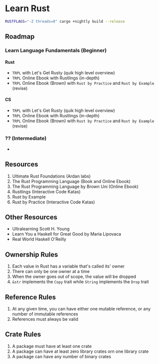 # Learn Rust

```sh
RUSTFLAGS="-Z threads=8" cargo +nightly build --release
```

## Roadmap

### Learn Language Fundamentals (Beginner)

#### Rust

- `TRPL` with Let's Get Rusty (quik high level overview)
- `TRPL` Online Ebook with Rustlings (in-depth)
- `TRPL` Online Ebook (Brown) with `Rust by Practice` and `Rust by Example` (revise)

#### CS

- `TRPL` with Let's Get Rusty (quik high level overview)
- `TRPL` Online Ebook with Rustlings (in-depth)
- `TRPL` Online Ebook (Brown) with `Rust by Practice` and `Rust by Example` (revise)

### ?? (Intermediate)

-

## Resources

1. Ultimate Rust Foundations (Ardan labs)
2. The Rust Programming Language (Book and Online Ebook)
3. The Rust Programming Language by Brown Uni (Online Ebook)
4. Rustlings (Interactive Code Katas)
5. Rust by Example
6. Rust by Practice (Interactive Code Katas)

## Other Resources

- Ultralearning Scott H. Young
- Learn You a Haskell for Great Good by Maria Lipovaca
- Real World Haskell O'Reilly

## Ownership Rules

1. Each value in Rust has a variable that's called its' owner
2. There can only be one owner at a time
3. When the owner goes out of scope, the value will be dropped
4. `&str` implements the `Copy` trait while `String` implements the `Drop` trait

## Reference Rules

1. At any given time, you can have either one mutable reference, or any number of immutable references
2. References must always be valid

## Crate Rules

1. A package must have at least one crate
2. A package can have at least zero library crates orn one library crate
3. A package can have any number of binary crates
